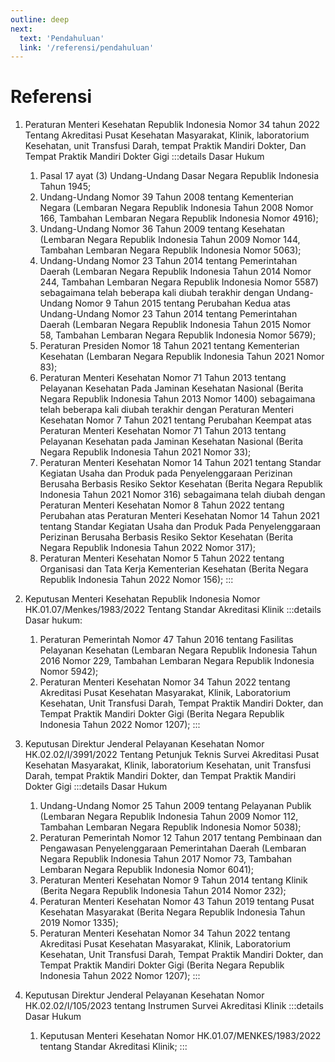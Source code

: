 ```yaml
---
outline: deep
next:
  text: 'Pendahuluan'
  link: '/referensi/pendahuluan'
---
```


# Referensi

1. Peraturan Menteri Kesehatan Republik Indonesia Nomor 34 tahun 2022 Tentang Akreditasi Pusat Kesehatan Masyarakat, Klinik, laboratorium Kesehatan, unit Transfusi Darah, tempat Praktik Mandiri Dokter, Dan Tempat Praktik Mandiri Dokter Gigi
   :::details Dasar Hukum
   1.  Pasal 17 ayat (3) Undang-Undang Dasar Negara Republik Indonesia Tahun 1945; 
   2.  Undang-Undang Nomor  39  Tahun  2008  tentang Kementerian  Negara  (Lembaran  Negara  Republik Indonesia  Tahun  2008  Nomor  166,  Tambahan Lembaran Negara Republik Indonesia Nomor 4916);
   3.  Undang-Undang 	Nomor 	36 	Tahun 	2009 	tentang Kesehatan (Lembaran Negara Republik Indonesia Tahun 2009 Nomor 144, Tambahan Lembaran Negara Republik Indonesia Nomor 5063); 
   4.  Undang-Undang Nomor 23 Tahun 2014 tentang Pemerintahan Daerah (Lembaran Negara Republik Indonesia Tahun 2014 Nomor 244, Tambahan Lembaran Negara Republik Indonesia Nomor 5587) sebagaimana telah beberapa kali diubah terakhir dengan Undang-Undang Nomor 9 Tahun 2015 tentang Perubahan Kedua atas Undang-Undang Nomor 23 Tahun 2014 tentang Pemerintahan Daerah (Lembaran Negara Republik Indonesia Tahun 2015 Nomor 58, Tambahan Lembaran Negara Republik Indonesia Nomor 5679); 
   5.  Peraturan Presiden Nomor 18 Tahun 2021 tentang Kementerian Kesehatan (Lembaran Negara Republik Indonesia Tahun 2021 Nomor 83); 
   6.  Peraturan Menteri Kesehatan Nomor 71 Tahun 2013 tentang Pelayanan Kesehatan Pada Jaminan Kesehatan Nasional (Berita Negara Republik Indonesia Tahun 2013 Nomor 1400) sebagaimana telah beberapa kali diubah terakhir dengan Peraturan Menteri Kesehatan Nomor 7 Tahun 2021 tentang Perubahan Keempat atas Peraturan Menteri Kesehatan Nomor 71 Tahun 2013 tentang Pelayanan Kesehatan pada Jaminan Kesehatan Nasional (Berita Negara Republik Indonesia Tahun 2021 Nomor 33); 
   7.  Peraturan Menteri Kesehatan Nomor 14 Tahun 2021 tentang Standar Kegiatan Usaha dan Produk pada Penyelenggaraan Perizinan Berusaha Berbasis Resiko Sektor Kesehatan (Berita Negara Republik Indonesia Tahun 2021 Nomor 316) sebagaimana telah diubah dengan Peraturan Menteri Kesehatan Nomor 8 Tahun 2022 tentang Perubahan atas Peraturan Menteri Kesehatan Nomor 14 Tahun 2021 tentang Standar Kegiatan Usaha dan Produk Pada Penyelenggaraan Perizinan Berusaha Berbasis Resiko Sektor Kesehatan (Berita Negara Republik Indonesia Tahun 2022 Nomor 317);  
   8.  Peraturan Menteri Kesehatan Nomor 5 Tahun 2022 tentang Organisasi dan Tata Kerja Kementerian Kesehatan (Berita Negara Republik Indonesia Tahun 2022 Nomor 156);
   :::  

2. Keputusan Menteri Kesehatan Republik Indonesia Nomor HK.01.07/Menkes/1983/2022 Tentang Standar Akreditasi Klinik
    :::details Dasar hukum:
    1.  Peraturan Pemerintah Nomor 47 Tahun 2016 tentang Fasilitas Pelayanan Kesehatan (Lembaran Negara Republik Indonesia Tahun 2016 Nomor 229, Tambahan Lembaran Negara Republik Indonesia Nomor 5942);
    2.  Peraturan Menteri Kesehatan Nomor 34 Tahun 2022 tentang Akreditasi Pusat Kesehatan Masyarakat, Klinik, Laboratorium Kesehatan, Unit Transfusi Darah, Tempat Praktik Mandiri Dokter, dan Tempat Praktik Mandiri Dokter Gigi (Berita Negara Republik Indonesia Tahun 2022 Nomor 1207);
    :::
3. Keputusan Direktur Jenderal Pelayanan Kesehatan Nomor HK.02.02/I/3991/2022 Tentang Petunjuk Teknis Survei Akreditasi Pusat Kesehatan Masyarakat, Klinik, laboratorium Kesehatan, unit Transfusi Darah, tempat Praktik Mandiri Dokter, dan Tempat Praktik Mandiri Dokter Gigi 
   :::details Dasar Hukum
   1. Undang-Undang Nomor 25 Tahun 2009 tentang Pelayanan Publik (Lembaran Negara Republik Indonesia Tahun 2009 Nomor 112, Tambahan Lembaran Negara Republik Indonesia Nomor 5038); 
   2. Peraturan Pemerintah Nomor 12 Tahun 2017 tentang 	Pembinaan 	dan 	Pengawasan 	Penyelenggaraan Pemerintahan Daerah (Lembaran Negara Republik Indonesia Tahun 2017 Nomor 73, Tambahan Lembaran Negara Republik Indonesia Nomor 6041); 
   3. Peraturan Menteri Kesehatan Nomor 9 Tahun 2014 tentang Klinik (Berita Negara Republik Indonesia Tahun 2014 Nomor 232); 
   4. Peraturan Menteri Kesehatan Nomor 43 Tahun 2019 tentang Pusat Kesehatan Masyarakat (Berita Negara Republik Indonesia Tahun 2019 Nomor 1335); 
   5. Peraturan Menteri Kesehatan Nomor 34 Tahun 2022 tentang Akreditasi Pusat Kesehatan Masyarakat, Klinik, Laboratorium Kesehatan, Unit Transfusi Darah, Tempat Praktik Mandiri Dokter, dan Tempat Praktik Mandiri Dokter Gigi (Berita Negara Republik Indonesia Tahun 2022 Nomor 1207); 
   ::: 
4. Keputusan Direktur Jenderal Pelayanan Kesehatan Nomor HK.02.02/I/105/2023 tentang Instrumen Survei Akreditasi Klinik
   :::details Dasar Hukum
   1. Keputusan Menteri Kesehatan Nomor HK.01.07/MENKES/1983/2022 tentang Standar Akreditasi Klinik; 
   :::  